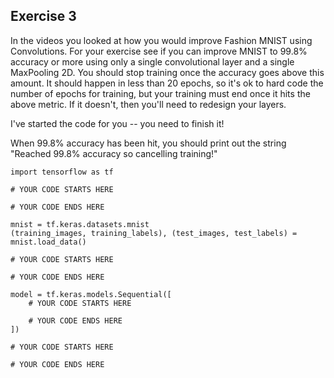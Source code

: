 ## Exercise 3
In the videos you looked at how you would improve Fashion MNIST using Convolutions. For your exercise see if you can improve MNIST to 99.8% accuracy or more using only a single convolutional layer and a single MaxPooling 2D. You should stop training once the accuracy goes above this amount. It should happen in less than 20 epochs, so it's ok to hard code the number of epochs for training, but your training must end once it hits the above metric. If it doesn't, then you'll need to redesign your layers.

I've started the code for you -- you need to finish it!

When 99.8% accuracy has been hit, you should print out the string "Reached 99.8% accuracy so cancelling training!"



```
import tensorflow as tf

# YOUR CODE STARTS HERE

# YOUR CODE ENDS HERE

mnist = tf.keras.datasets.mnist
(training_images, training_labels), (test_images, test_labels) = mnist.load_data()

# YOUR CODE STARTS HERE

# YOUR CODE ENDS HERE

model = tf.keras.models.Sequential([
    # YOUR CODE STARTS HERE

    # YOUR CODE ENDS HERE
])

# YOUR CODE STARTS HERE

# YOUR CODE ENDS HERE

```
